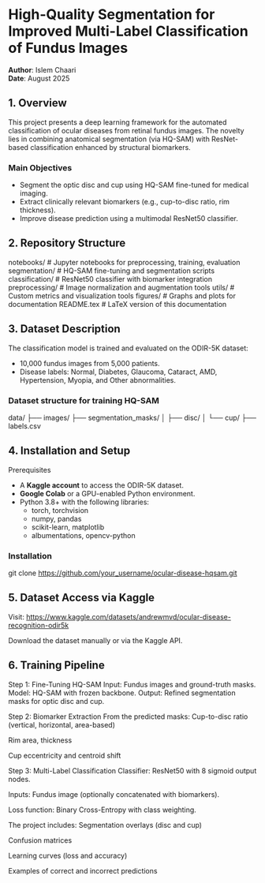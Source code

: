 
# High-Quality Segmentation for Improved Multi-Label Classification of Fundus Images

**Author**: Islem Chaari  
**Date**: August 2025


## 1. Overview

This project presents a deep learning framework for the automated classification of ocular diseases from retinal fundus images. The novelty lies in combining anatomical segmentation (via HQ-SAM) with ResNet-based classification enhanced by structural biomarkers.

### Main Objectives
- Segment the optic disc and cup using HQ-SAM fine-tuned for medical imaging.
- Extract clinically relevant biomarkers (e.g., cup-to-disc ratio, rim thickness).
- Improve disease prediction using a multimodal ResNet50 classifier.


## 2. Repository Structure


notebooks/ # Jupyter notebooks for preprocessing, training, evaluation
 segmentation/ # HQ-SAM fine-tuning and segmentation scripts
 classification/ # ResNet50 classifier with biomarker integration
 preprocessing/ # Image normalization and augmentation tools
 utils/ # Custom metrics and visualization tools
 figures/ # Graphs and plots for documentation
 README.tex # LaTeX version of this documentation


## 3. Dataset Description

The classification model is trained and evaluated on the ODIR-5K dataset:

- 10,000 fundus images from 5,000 patients.
- Disease labels: Normal, Diabetes, Glaucoma, Cataract, AMD, Hypertension, Myopia, and Other abnormalities.

### Dataset structure for training HQ-SAM


data/
 ├── images/
 ├── segmentation_masks/
 │ ├── disc/
 │ └── cup/
 ├── labels.csv

## 4. Installation and Setup

Prerequisites

- A **Kaggle account** to access the ODIR-5K dataset.
- **Google Colab** or a GPU-enabled Python environment.
- Python 3.8+ with the following libraries:
  - torch, torchvision
  - numpy, pandas
  - scikit-learn, matplotlib
  - albumentations, opencv-python

### Installation

git clone https://github.com/your_username/ocular-disease-hqsam.git


## 5. Dataset Access via Kaggle

Visit: https://www.kaggle.com/datasets/andrewmvd/ocular-disease-recognition-odir5k


Download the dataset manually or via the Kaggle API.


## 6. Training Pipeline

Step 1: Fine-Tuning HQ-SAM
Input: Fundus images and ground-truth masks.
Model: HQ-SAM with frozen backbone.
Output: Refined segmentation masks for optic disc and cup.


Step 2: Biomarker Extraction
From the predicted masks:
Cup-to-disc ratio (vertical, horizontal, area-based)


Rim area, thickness


Cup eccentricity and centroid shift


Step 3: Multi-Label Classification
Classifier: ResNet50 with 8 sigmoid output nodes.


Inputs: Fundus image (optionally concatenated with biomarkers).


Loss function: Binary Cross-Entropy with class weighting.


The project includes:
Segmentation overlays (disc and cup)


Confusion matrices


Learning curves (loss and accuracy)


Examples of correct and incorrect predictions







